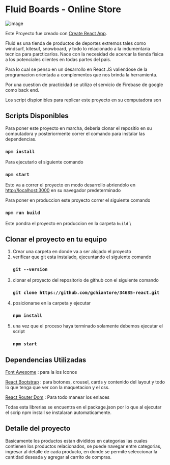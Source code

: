 # Fluid Boards - Online Store


![image](https://github.com/gchiantore/34685-react/blob/master/public/assets/gif/navegacion.gif)



Este Proyecto fue creado con [Create React App](https://github.com/facebook/create-react-app).

Fluid es una tienda de productos de deportes extremos tales como windsurf, kitesuf, snowboard, y todo lo relacionado a la indumentaria tecnica para parcticarlos. Nace con la necesidad de acercar la tienda fisica a los potenciales clientes en todas partes del pais. 

Para lo cual se penso en un desarrollo en React JS valiendose de la programacion orientada a complementos que nos brinda la herramienta. 

Por una cuestion de practicidad se utilizo el servicio de Firebase de google como back end.

Los script dispionibles para replicar este proyecto en su computadora son 

## Scripts Disponibles

Para poner este proyecto en marcha, deberia clonar el repositio en su computadora y posteriormente correr el comando para instalar las dependencias.

### `npm install`

Para ejecutarlo el siguiente comando 

### `npm start`

Esto va a correr el proyecto en modo desarrollo abriendolo en 
[http://localhost:3000](http://localhost:3000) en su navegador predeterminado

Para poner en produccion este proyecto correr el siguiente comando 

### `npm run build`

Este pondra el proyecto en produccion en la carpeta `build` \

## Clonar el proyecto en tu equipo

1. Crear una carpeta en donde va a ser alojado el proyecto 
2. verificar que git esta instalado, ejecuntando el siguiente comando 
    ### `git --version` 
3. clonar el proyecto del repositorio de github con el siguiente comando 
    ### `git clone https://github.com/gchiantore/34685-react.git`
4. posicionarse en la carpeta y ejecutar 
    ### `npm install`
5. una vez que el proceso haya terminado solamente debemos ejecutar el script 
    ### `npm start` 

## Dependencias Utilizadas 
[Font Awesome](https://fontawesome.com) : 
para la los Iconos

[React Bootstrap](https://react-bootstrap.github.io) : 
para botones, crousel, cards y contenido del layout y todo lo que tenga que ver con la maquetacion y el css.

[React Router Dom](https://v5.reactrouter.com/web/guides/quick-start) : Para todo manear los enlaces 

Todas esta librerias se encuentra en el package.json por lo que al ejecutar el scrip npm install se instalaran automaticamente. 

## Detalle del proyecto

Basicamente los productos estan divididos en categorias las cuales contienen los productos relacionados, se puede navegar entre categorias, ingresar al detalle de cada producto, en donde se permite seleccionar la cantidad deseada y agregar al carrito de compras. 
